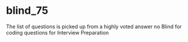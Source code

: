 # blind_75
The list of questions is picked up from a highly voted answer no Blind for coding questions for Interview Preparation
